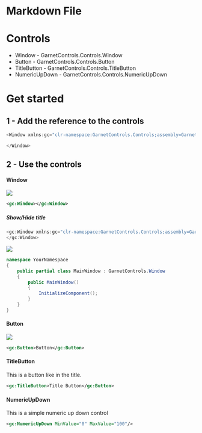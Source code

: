 # Markdown File

# Controls
* Window - GarnetControls.Controls.Window
* Button - GarnetControls.Controls.Button
* TitleButton - GarnetControls.Controls.TitleButton
* NumericUpDown - GarnetControls.Controls.NumericUpDown


# Get started
## 1 - Add the reference to the controls
```c#
<Window xmlns:gc="clr-namespace:GarnetControls.Controls;assembly=GarnetControls">

</Window>
```
## 2 - Use the controls

#### Window
<img src="https://i.postimg.cc/L54PXtkN/UGCleaner-EKCsom3pj-F.png"></img>
```xml
<gc:Window></gc:Window>
```
##### Show/Hide title
```c#
<gc:Window xmlns:gc="clr-namespace:GarnetControls.Controls;assembly=GarnetControls" ShowTitle="True/False">
</gc:Window>
```

<img src="https://i.postimg.cc/d0MTdPm7/UGCleaner-u-SRpoh-OTDt.png"></img>

```c#
namespace YourNamespace
{
    public partial class MainWindow : GarnetControls.Window
    {
        public MainWindow()
        {
            InitializeComponent();
        }
    }
}

```

#### Button
<img src="https://i.postimg.cc/0NpK0WcV/UGCleaner-rd5-Of1-Lk-Ft.png"/>

```xml
<gc:Button>Button</gc:Button>
```

#### TitleButton
This is a button like in the title.
```xml
<gc:TitleButton>Title Button</gc:Button>
```
#### NumericUpDown
This is a simple numeric up down control

```xml
<gc:NumericUpDown MinValue="0" MaxValue="100"/>
```
